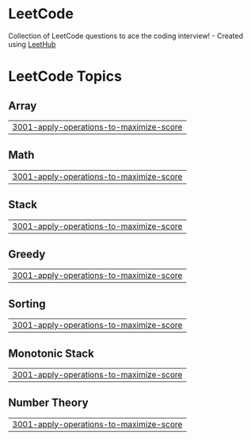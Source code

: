# LeetCode
Collection of LeetCode questions to ace the coding interview! - Created using [LeetHub](https://github.com/QasimWani/LeetHub)

<!---LeetCode Topics Start-->
# LeetCode Topics
## Array
|  |
| ------- |
| [3001-apply-operations-to-maximize-score](https://github.com/Saytara2001/LeetCode/tree/master/3001-apply-operations-to-maximize-score) |
## Math
|  |
| ------- |
| [3001-apply-operations-to-maximize-score](https://github.com/Saytara2001/LeetCode/tree/master/3001-apply-operations-to-maximize-score) |
## Stack
|  |
| ------- |
| [3001-apply-operations-to-maximize-score](https://github.com/Saytara2001/LeetCode/tree/master/3001-apply-operations-to-maximize-score) |
## Greedy
|  |
| ------- |
| [3001-apply-operations-to-maximize-score](https://github.com/Saytara2001/LeetCode/tree/master/3001-apply-operations-to-maximize-score) |
## Sorting
|  |
| ------- |
| [3001-apply-operations-to-maximize-score](https://github.com/Saytara2001/LeetCode/tree/master/3001-apply-operations-to-maximize-score) |
## Monotonic Stack
|  |
| ------- |
| [3001-apply-operations-to-maximize-score](https://github.com/Saytara2001/LeetCode/tree/master/3001-apply-operations-to-maximize-score) |
## Number Theory
|  |
| ------- |
| [3001-apply-operations-to-maximize-score](https://github.com/Saytara2001/LeetCode/tree/master/3001-apply-operations-to-maximize-score) |
<!---LeetCode Topics End-->